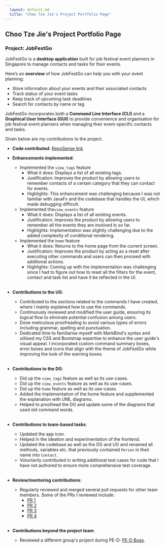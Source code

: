 ```yaml
---
  layout: default.md
  title: "Choo Tze Jie's Project Portfolio Page"
---
```


## Choo Tze Jie's Project Portfolio Page

### Project: JobFestGo

JobFestGo is a **desktop application** built for job festival event planners in Singapore to manage contacts and tasks for their events.

Here’s an **overview** of how JobFestGo can help you with your event planning:
- Store information about your events and their associated contacts
- Track status of your event tasks
- Keep track of upcoming task deadlines
- Search for contacts by name or tag

JobFestGo incorporates both a **Command Line Interface (CLI)** and a **Graphical User Interface (GUI)** to provide convenience and organisation for job festival event planners when managing their event-specific contacts and tasks. 

Given below are my contributions to the project.

* **Code contributed**: [RepoSense link](https://nus-cs2103-ay2324s1.github.io/tp-dashboard/?search=tjch-o&breakdown=true)

* **Enhancements implemented**:
  - Implemented the `view_tags` feature
    - What it does: Displays a list of all existing tags.
    - Justification: Improves the product by allowing users to remember contacts of a certain category that they can contact for events.
    - Highlights: This enhancement was challenging because I was not familiar with JavaFx and the codebase that handles the UI, which made debugging difficult.
  - Implemented the`view_events` feature
    - What it does: Displays a list of all existing events.
    - Justification: Improves the product by allowing users to remember all the events they are involved in so far.
    - Highlights: Implementation was slightly challenging due to the added complexity of conditional rendering.
  - Implemented the `home` feature
    - What it does: Returns to the home page from the current screen.
    - Justification: Improves the product by acting as a reset after executing other commands and users can then proceed with additional actions.
    - Highlights: Coming up with the implementation was challenging since I had to figure out how to reset all the filters for the event, contact and task list and have it be reflected in the UI.
    <br></br>

* **Contributions to the UG**:
  - Contributed to the sections related to the commands I have created, where I mainly explained how to use the commands.
  - Continuously reviewed and modified the user guide, ensuring its logical flow to eliminate potential confusion among users.
  - Done meticulous proofreading to avoid various types of errors including grammar, spelling and punctuation.
  - Dedicated time to familiarise myself with MarkBind's syntax and utilised my CSS and Bootstrap expertise to enhance the user guide's visual appeal. I incorporated custom command summary boxes, error boxes and icons that align with the theme of JobFestGo while improving the look of the warning boxes.
    <br></br>

* **Contributions to the DG**:
  - Did up the `view_tags` feature as well as its use-cases.
  - Did up the `view_events` feature as well as its use-cases.
  - Did up the `home` feature as well as its use-cases.
  - Added the implementation of the home feature and supplemented the explanation with UML diagrams.
  - Helped to proofread the DG and update some of the diagrams that used old command words.
   <br></br>
  
* **Contributions to team-based tasks**:
  - Updated the app icon.
  - Helped in the ideation and experimentation of the frontend.
  - Updated the codebase as well as the DG and UG and renamed all methods, variables etc. that previously contained `Person` in their name into `Contact`.
  - Voluntarily contributed in writing additional test cases for code that I have not authored to ensure more comprehensive test coverage.
    <br></br>
  
* **Review/mentoring contributions**:
  - Regularly reviewed and merged several pull requests for other team members. Some of the PRs I reviewed include:
     - [PR 1](https://github.com/AY2324S1-CS2103T-T09-1/tp/pull/53)
     - [PR 2](https://github.com/AY2324S1-CS2103T-T09-1/tp/pull/69)
     - [PR 3](https://github.com/AY2324S1-CS2103T-T09-1/tp/pull/133)
     - [PR 4](https://github.com/AY2324S1-CS2103T-T09-1/tp/pull/159)
  <br></br>

* **Contributions beyond the project team**:
  - Reviewed a different group's project during PE-D: [PE-D Bugs](https://github.com/tjch-o/ped/issues).
